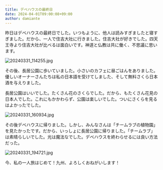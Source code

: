 ```yaml
---
title: デベハウスの最終日
date: 2024-04-01T09:00:08+09:00
author: damiante
---
```

昨日はデベハウスの最終日でした。いつもように、他人は読みすぎましたと寝すぎました。だから、一人で住吉大社に行きました。住吉大社が好きでした。四天王寺より住吉大社が比べるは面白いです。神道と仏教は共に働く、不思議に思います。

![20240331_114255.jpg](https://github.com/devhou-se/www-jp/assets/12438044/1429df17-f4c1-4b5a-b60a-bbd416e37cd6)

その後、長居公園に歩いていました。小さいのカフェに昼ごはんをありました。優しいオーナーさんたちは私の日本語を受けてしました、そして無料さくら日本酒を与えりました。

長居公園はいいでした。たくさん花のさくらでした。だから、もたくさん花見の日本人でした。これにもかかわらず、公園は楽しいでした。ついにさくらを見るはよかったでした。

![20240331_160934.jpg](https://github.com/devhou-se/www-jp/assets/12438044/e07ef3b8-5191-436a-92ea-d0a938df3a46)

その後デベハウスに帰りました。しかし、みんなさんは「チームラブの植物園」を見たかったです。だから、いっしょに長居公園に帰りました。「チームラブ」は素晴らしいでした。光は魔法なでした。デベハウスを終わらせるには良い方法だった。

![20240331_194721.jpg](https://github.com/devhou-se/www-jp/assets/12438044/b10aeb24-5991-41e3-bb7c-b87655e99dde)

今、私の一人旅はじめて！九州、よろしくおねがいします！